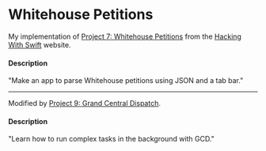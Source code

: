 # Whitehouse Petitions
My implementation of [Project 7: Whitehouse Petitions](https://www.hackingwithswift.com/read/7/overview) from the [Hacking With Swift](https://www.hackingwithswift.com/) website.

#### Description
"Make an app to parse Whitehouse petitions using JSON and a tab bar."

---

Modified by [Project 9: Grand Central Dispatch](https://www.hackingwithswift.com/read/9/overview).

#### Description
"Learn how to run complex tasks in the background with GCD."
